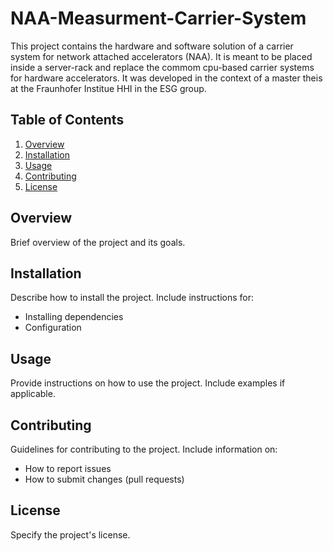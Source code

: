 # NAA-Measurment-Carrier-System

This project contains the hardware and software solution of a carrier system for network attached accelerators (NAA). It is meant to be placed inside a server-rack and replace the commom cpu-based carrier systems for hardware accelerators. It was developed in the context of a master theis at the Fraunhofer Institue HHI in the ESG group.

## Table of Contents

1. [Overview](#overview)
2. [Installation](#installation)
3. [Usage](#usage)
4. [Contributing](#contributing)
5. [License](#license)

## Overview

Brief overview of the project and its goals.

## Installation

Describe how to install the project. Include instructions for:

- Installing dependencies
- Configuration

## Usage

Provide instructions on how to use the project. Include examples if applicable.

## Contributing

Guidelines for contributing to the project. Include information on:

- How to report issues
- How to submit changes (pull requests)

## License

Specify the project's license.
```
